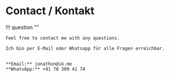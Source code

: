 # Contact / Kontakt

!!! question ""

    Feel free to contact me with any questions.

    Ich bin per E-Mail oder Whatsapp für alle Fragen erreichbar.


    **Email:** jonathon@ik.me
    **WhatsApp:** +41 78 309 41 74
